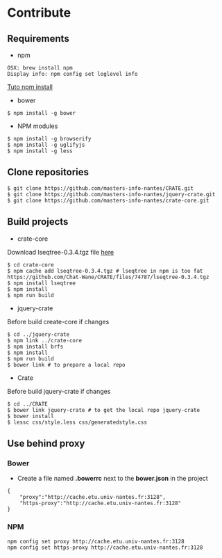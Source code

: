 # Contribute

## Requirements
- npm

```
OSX: brew install npm
Display info: npm config set loglevel info
```
[Tuto npm install](https://docs.npmjs.com/getting-started/installing-node)

- bower

```
$ npm install -g bower
```

- NPM modules

```
$ npm install -g browserify
$ npm install -g uglifyjs 
$ npm install -g less
```

## Clone repositories

```
$ git clone https://github.com/masters-info-nantes/CRATE.git
$ git clone https://github.com/masters-info-nantes/jquery-crate.git
$ git clone https://github.com/masters-info-nantes/crate-core.git
```

## Build projects

- crate-core

Download lseqtree-0.3.4.tgz file [here](https://drive.google.com/file/d/0B_QCPjtg9ixRblRrX3A2Q0NwcEk/view?usp=sharing)

```
$ cd crate-core
$ npm cache add lseqtree-0.3.4.tgz # lseqtree in npm is too fat https://github.com/Chat-Wane/CRATE/files/74787/lseqtree-0.3.4.tgz
$ npm install lseqtree
$ npm install
$ npm run build
```

- jquery-crate

Before build create-core if changes

```
$ cd ../jquery-crate
$ npm link ../crate-core
$ npm install brfs
$ npm install 
$ npm run build
$ bower link # to prepare a local repo
```

- Crate

Before build jquery-crate if changes
```
$ cd ../CRATE
$ bower link jquery-crate # to get the local repo jquery-crate
$ bower install
$ lessc css/style.less css/generatedstyle.css 
```


## Use behind proxy
### Bower
- Create a file named **.bowerrc** next to the **bower.json** in the project

```
{
	"proxy":"http://cache.etu.univ-nantes.fr:3128",
	"https-proxy":"http://cache.etu.univ-nantes.fr:3128"
}
```

### NPM

```
npm config set proxy http://cache.etu.univ-nantes.fr:3128
npm config set https-proxy http://cache.etu.univ-nantes.fr:3128
```


